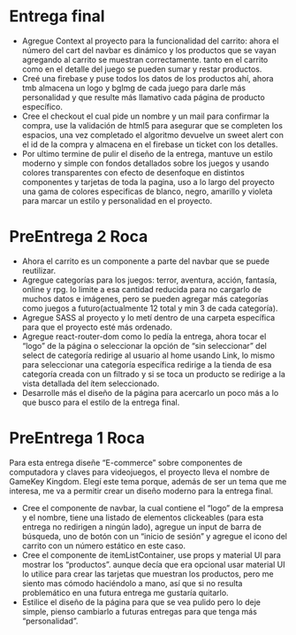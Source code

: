 # Entrega final
- Agregue Context al proyecto para la funcionalidad del carrito: ahora el número del cart del navbar es dinámico y los productos que se vayan agregando al carrito se muestran correctamente. tanto en el carrito como en el detalle del juego se pueden sumar y restar productos.
- Creé una firebase y puse todos los datos de los productos ahí, ahora tmb almacena un logo y bgImg de cada juego para darle más personalidad y que resulte más llamativo cada página de producto específico.
- Cree el checkout el cual pide un nombre y un mail para confirmar la compra, use la validación de html5 para asegurar que se completen los espacios, una vez completado el algoritmo devuelve un sweet alert con el id de la compra y almacena en el firebase un ticket con los detalles.
- Por ultimo termine de pulir el diseño de la entrega, mantuve un estilo moderno y simple con fondos detallados sobre los juegos y usando colores transparentes con efecto de desenfoque en distintos componentes y tarjetas de toda la pagina, uso a lo largo del proyecto una gama de colores especificas de blanco, negro, amarillo y violeta para marcar un estilo y personalidad en el proyecto.


# PreEntrega 2 Roca

- Ahora el carrito es un componente a parte del navbar que se puede reutilizar.
- Agregue categorías para los juegos: terror, aventura, acción, fantasía, online y rpg. lo limite a esa cantidad reducida para no cargarlo de muchos datos e imágenes, pero se pueden agregar más categorías como juegos a futuro(actualmente 12 total y min 3 de cada categoría).
- Agregue SASS al proyecto y lo metí dentro de una carpeta específica para que el proyecto esté más ordenado.
- Agregue react-router-dom como lo pedía la entrega, ahora tocar el “logo” de la página o seleccionar la opción de “sin seleccionar” del select de categoría redirige al usuario al home usando Link, lo mismo para seleccionar una categoría específica redirige a la tienda de esa categoría creada con un filtrado y si se toca un producto se redirige a la vista detallada del ítem seleccionado.
- Desarrolle más el diseño de la página para acercarlo un poco más a lo que busco para el estilo de la entrega final. 



# PreEntrega 1 Roca

Para esta entrega diseñe “E-commerce” sobre componentes de computadora y claves para videojuegos, el proyecto lleva el nombre de GameKey Kingdom. Elegí este tema porque, además de ser un tema que me interesa, me va a permitir crear un diseño moderno para la entrega final.
- Cree el componente de navbar, la cual contiene el “logo” de la empresa y el nombre, tiene una listado de elementos clickeables (para esta entrega no redirigen a ningún lado), agregue un input de barra de búsqueda, uno de botón con un “inicio de sesión” y agregue el icono del carrito con un número estático en este caso.
- Cree el componente de itemListContainer, use props y material UI para mostrar los “productos”. aunque decía que era opcional usar material UI lo utilice para crear las tarjetas que muestran los productos, pero me siento mas cómodo haciéndolo a mano, así que si no resulta problemático en una futura entrega me gustaría quitarlo.
-  Estilice el  diseño de la página para que se vea pulido pero lo deje simple, pienso cambiarlo a futuras entregas para que tenga más “personalidad”.

